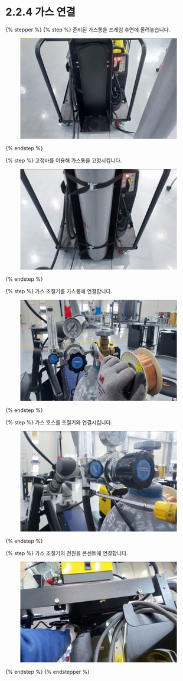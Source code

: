 # 2.2.4 가스 연결

{% stepper %}
{% step %}
준비된 가스통을 프레임 후면에 올려놓습니다.

<figure><img src="img/section2.2.4_1.jpg" alt=""><figcaption></figcaption></figure>
{% endstep %}

{% step %}
고정바를 이용해 가스통을 고정시킵니다.

<figure><img src="img/section2.2.4_2.jpg" alt=""><figcaption></figcaption></figure>
{% endstep %}

{% step %}
가스 조절기를 가스통에 연결합니다.

<figure><img src="img/section2.2.4_3.jpg" alt=""><figcaption></figcaption></figure>
{% endstep %}

{% step %}
가스 호스를 조절기와 연결시킵니다.

<figure><img src="img/section2.2.4_4.jpg" alt=""><figcaption></figcaption></figure>
{% endstep %}

{% step %}
가스 조절기의 전원을 콘센트에 연결합니다.

<figure><img src="img/section2.2.4_5.jpg" alt=""><figcaption></figcaption></figure>
{% endstep %}
{% endstepper %}

